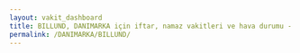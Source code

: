 ```yaml
---
layout: vakit_dashboard
title: BILLUND, DANIMARKA için iftar, namaz vakitleri ve hava durumu - ilçe/eyalet seç
permalink: /DANIMARKA/BILLUND/
---
```


<script type="text/javascript">
  var GLOBAL_COUNTRY = 'DANIMARKA';
  var GLOBAL_CITY = 'BILLUND';
  var GLOBAL_STATE = '';
  var lat = 72;
  var lon = 21;
</script>
